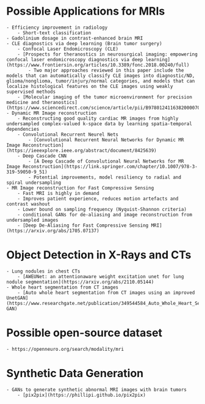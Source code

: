 # Possible Applications for MRIs

	- Efficiency improvement in radiology
		- Short-text classification
	- Gadolinium dosage in contrast-enhanced brain MRI
	- CLE diagnostics via deep learning (Brain tumor surgery)
		- Confocal Laser Endomicroscopy (CLE)
		- [Prospects for theranostics in neurosurgical imaging: empowering confocal laser endomicroscopy diagnostics via deep learning](https://www.frontiersin.org/articles/10.3389/fonc.2018.00240/full)
			- Two major approaches reviewed in this paper include the models that can automatically classify CLE images into diagnostic/ND, glioma/nonglioma, tumor/injury/normal categories, and models that can localize histological features on the CLE images using weakly supervised methods
		- [Molecular imaging of the tumor microenvironment for precision medicine and theranostics](https://www.sciencedirect.com/science/article/pii/B9780124116382000070)
	- Dynamic MR Image reconstruction
		- Reconstructing good quality cardiac MR images from highly undersampled complex-valued k-space data by learning spatia-temporal dependencies
		- Convolutional Recurrent Neurel Nets
			- [Convolutional Recurrent Neural Networks for Dynamic MR Image Reconstruction](https://ieeexplore.ieee.org/abstract/document/8425639)
		- Deep Cascade CNN
			- [A Deep Cascade of Convolutional Neural Networks for MR Image Reconstruction](https://link.springer.com/chapter/10.1007/978-3-319-59050-9_51)
			- Potential improvements, model resiliency to radial and spiral undersampling
	- MR Image reconstruction for Fast Compressive Sensing
		- Fast MRI is highly in demand
		- Improves patient experience, reduces motion artefacts and contrast washout
		- Lower bound on sampling frequency (Nyquist-Shannon criteria)
		- conditional GANs for de-aliasing and image reconstruction from undersampled images
		- [Deep De-Aliasing for Fast Compressive Sensing MRI](https://arxiv.org/abs/1705.07137)

# Object Detection in X-Rays and CTs

	- Lung nodules in chest CTs
		- [AWEUNet: an attentionaware weight excitation unet for lung nodule segmentation](https://arxiv.org/abs/2110.05144)
	- Whole heart segmentation from CT images
		- [Auto whole heart segmentation from CT images using an improved UnetGAN](https://www.researchgate.net/publication/349544584_Auto_Whole_Heart_Segmentation_from_CT_images_Using_an_Improved_Unet-GAN)

# Possible open-source dataset

	- https://openneuro.org/search/modality/mri

# Synthetic Data Generation

	- GANs to generate synthetic abnormal MRI images with brain tumors
		- [pix2pix](https://phillipi.github.io/pix2pix)
